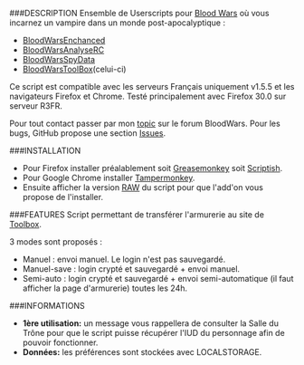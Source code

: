 ###DESCRIPTION
Ensemble de Userscripts pour [Blood Wars](http://www.fr.bloodwars.net) où vous incarnez un vampire dans un monde post-apocalyptique :
* [BloodWarsEnchanced](https://github.com/Ecilam/BloodWarsEnhanced)
* [BloodWarsAnalyseRC](https://github.com/Ecilam/BloodWarsAnalyseRC)
* [BloodWarsSpyData](https://github.com/Ecilam/BloodWarsSpyData)
* [BloodWarsToolBox](https://github.com/Ecilam/BloodWarsToolBox)(celui-ci)

Ce script est compatible avec les serveurs Français uniquement v1.5.5 et les navigateurs Firefox et Chrome. Testé principalement avec Firefox 30.0 sur serveur R3FR.

Pour tout contact passer par mon [topic](http://forum.fr.bloodwars.net/index.php?page=Thread&threadID=204323/) sur le forum BloodWars.
Pour les bugs, GitHub propose une section [Issues](https://github.com/Ecilam/BloodWarsToolBox/issues).

###INSTALLATION
* Pour Firefox installer préalablement soit [Greasemonkey](https://addons.mozilla.org/fr/firefox/addon/greasemonkey/) soit [Scriptish](https://addons.mozilla.org/en-US/firefox/addon/scriptish/).
* Pour Google Chrome installer [Tampermonkey](https://chrome.google.com/webstore/detail/dhdgffkkebhmkfjojejmpbldmpobfkfo).
* Ensuite afficher la version [RAW](https://raw.githubusercontent.com/Ecilam/BloodWarsToolBox/master/BloodWarsToolBox@bwtb.user.js) du script pour que l'add'on vous propose de l'installer.

###FEATURES
Script permettant de transférer l'armurerie au site de [Toolbox](http://www.bloodwartoolbox.eu/accueil).

3 modes sont proposés :
* Manuel : envoi manuel. Le login n'est pas sauvegardé.
* Manuel-save : login crypté et sauvegardé + envoi manuel.
* Semi-auto : login crypté et sauvegardé + envoi semi-automatique (il faut afficher la page d'armurerie) toutes les 24h. 


###INFORMATIONS
* **1ère utilisation:** un message vous rappellera de consulter la Salle du Trône pour que le script puisse récupérer l'IUD du personnage afin de pouvoir fonctionner.
* **Données:** les préférences sont stockées avec LOCALSTORAGE.
